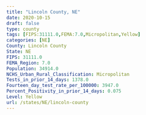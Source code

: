 ```yaml
---
title: "Lincoln County, NE"
date: 2020-10-15
draft: false
type: county
tags: [FIPS:31111.0,FEMA:7.0,Micropolitan,Yellow]
categories: [NE]
County: Lincoln County
State: NE
FIPS: 31111.0
FEMA_Region: 7.0
Population: 34914.0
NCHS_Urban_Rural_Classification: Micropolitan
Tests_in_prior_14_days: 1378.0
Fourteen_day_test_rate_per_100000: 3947.0
Percent_Positivity_in_prior_14_days: 0.075
Level: Yellow
url: /states/NE/lincoln-county
---
```



